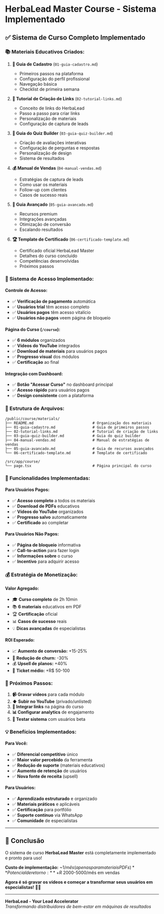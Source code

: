 # HerbaLead Master Course - Sistema Implementado

## ✅ **Sistema de Curso Completo Implementado**

### **📚 Materiais Educativos Criados:**

1. **📖 Guia de Cadastro** (`01-guia-cadastro.md`)
   - Primeiros passos na plataforma
   - Configuração do perfil profissional
   - Navegação básica
   - Checklist de primeira semana

2. **🔗 Tutorial de Criação de Links** (`02-tutorial-links.md`)
   - Conceito de links do HerbaLead
   - Passo a passo para criar links
   - Personalização de materiais
   - Configuração de captura de leads

3. **🧠 Guia do Quiz Builder** (`03-guia-quiz-builder.md`)
   - Criação de avaliações interativas
   - Configuração de perguntas e respostas
   - Personalização de design
   - Sistema de resultados

4. **💰 Manual de Vendas** (`04-manual-vendas.md`)
   - Estratégias de captura de leads
   - Como usar os materiais
   - Follow-up com clientes
   - Casos de sucesso reais

5. **🚀 Guia Avançado** (`05-guia-avancado.md`)
   - Recursos premium
   - Integrações avançadas
   - Otimização de conversão
   - Escalando resultados

6. **🏆 Template de Certificado** (`06-certificado-template.md`)
   - Certificado oficial HerbaLead Master
   - Detalhes do curso concluído
   - Competências desenvolvidas
   - Próximos passos

### **🎯 Sistema de Acesso Implementado:**

#### **Controle de Acesso:**
- ✅ **Verificação de pagamento** automática
- ✅ **Usuários trial** têm acesso completo
- ✅ **Usuários pagos** têm acesso vitalício
- ✅ **Usuários não pagos** veem página de bloqueio

#### **Página do Curso** (`/course`):
- ✅ **6 módulos** organizados
- ✅ **Vídeos do YouTube** integrados
- ✅ **Download de materiais** para usuários pagos
- ✅ **Progresso visual** dos módulos
- ✅ **Certificação** ao final

#### **Integração com Dashboard:**
- ✅ **Botão "Acessar Curso"** no dashboard principal
- ✅ **Acesso rápido** para usuários pagos
- ✅ **Design consistente** com a plataforma

### **📁 Estrutura de Arquivos:**

```
/public/course/materials/
├── README.md                           # Organização dos materiais
├── 01-guia-cadastro.md                 # Guia de primeiros passos
├── 02-tutorial-links.md                # Tutorial de criação de links
├── 03-guia-quiz-builder.md             # Guia do quiz builder
├── 04-manual-vendas.md                 # Manual de estratégias de vendas
├── 05-guia-avancado.md                 # Guia de recursos avançados
└── 06-certificado-template.md          # Template de certificado

/src/app/course/
└── page.tsx                            # Página principal do curso
```

### **🎨 Funcionalidades Implementadas:**

#### **Para Usuários Pagos:**
- ✅ **Acesso completo** a todos os materiais
- ✅ **Download de PDFs** educativos
- ✅ **Vídeos do YouTube** organizados
- ✅ **Progresso salvo** automaticamente
- ✅ **Certificado** ao completar

#### **Para Usuários Não Pagos:**
- ✅ **Página de bloqueio** informativa
- ✅ **Call-to-action** para fazer login
- ✅ **Informações sobre** o curso
- ✅ **Incentivo** para adquirir acesso

### **💰 Estratégia de Monetização:**

#### **Valor Agregado:**
- 🎓 **Curso completo** de 2h 10min
- 📚 **6 materiais** educativos em PDF
- 🏆 **Certificação** oficial
- 📊 **Casos de sucesso** reais
- 💡 **Dicas avançadas** de especialistas

#### **ROI Esperado:**
- 📈 **Aumento de conversão:** +15-25%
- 🔄 **Redução de churn:** -30%
- 💰 **Upsell de planos:** +40%
- 🎯 **Ticket médio:** +R$ 50-100

### **🚀 Próximos Passos:**

1. **📹 Gravar vídeos** para cada módulo
2. **⬆️ Subir no YouTube** (privado/unlisted)
3. **🔗 Integrar links** na página do curso
4. **📊 Configurar analytics** de engajamento
5. **🎯 Testar sistema** com usuários beta

### **💡 Benefícios Implementados:**

#### **Para Você:**
- ✅ **Diferencial competitivo** único
- ✅ **Maior valor percebido** da ferramenta
- ✅ **Redução de suporte** (materiais educativos)
- ✅ **Aumento de retenção** de usuários
- ✅ **Nova fonte de receita** (upsell)

#### **Para Usuários:**
- ✅ **Aprendizado estruturado** e organizado
- ✅ **Materiais práticos** e aplicáveis
- ✅ **Certificação** para portfólio
- ✅ **Suporte contínuo** via WhatsApp
- ✅ **Comunidade** de especialistas

---

## 🎯 **Conclusão**

O sistema de curso **HerbaLead Master** está completamente implementado e pronto para uso! 

**Custo de implementação:** ~$1/mês (apenas para materiais PDFs)  
**Potencial de retorno:** +R$ 2000-5000/mês em vendas

**Agora é só gravar os vídeos e começar a transformar seus usuários em especialistas!** 🚀✨

---

**HerbaLead - Your Lead Accelerator**  
*Transformando distribuidores de bem-estar em máquinas de resultados*





















